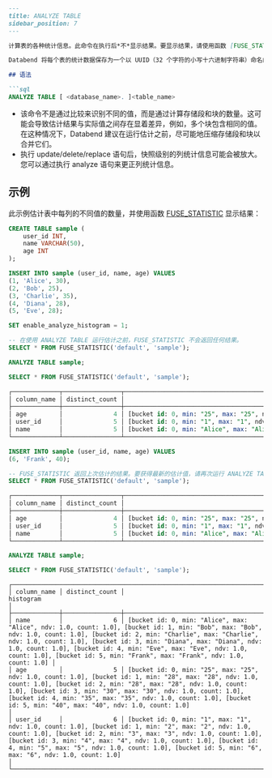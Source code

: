 ```markdown
---
title: ANALYZE TABLE
sidebar_position: 7
---

计算表的各种统计信息。此命令在执行后*不*显示结果。要显示结果，请使用函数 [FUSE_STATISTIC](../../../20-sql-functions/16-system-functions/fuse_statistic.md)。

Databend 将每个表的统计数据保存为一个以 UUID（32 个字符的小写十六进制字符串）命名的 JSON 文件，并将这些文件存储在对象存储中的路径 `<bucket_name>/[root]/<db_id>/<table_id>/`。

## 语法

```sql
ANALYZE TABLE [ <database_name>. ]<table_name>
```

- 该命令不是通过比较来识别不同的值，而是通过计算存储段和块的数量。这可能会导致估计结果与实际值之间存在显着差异，例如，多个块包含相同的值。在这种情况下，Databend 建议在运行估计之前，尽可能地压缩存储段和块以合并它们。
- 执行 update/delete/replace 语句后，快照级别的列统计信息可能会被放大。您可以通过执行 analyze 语句来更正列统计信息。

## 示例

此示例估计表中每列的不同值的数量，并使用函数 [FUSE_STATISTIC](/sql/sql-functions/system-functions/fuse_statistic) 显示结果：

```sql
CREATE TABLE sample (
    user_id INT,
    name VARCHAR(50),
    age INT
);

INSERT INTO sample (user_id, name, age) VALUES
(1, 'Alice', 30),
(2, 'Bob', 25),
(3, 'Charlie', 35),
(4, 'Diana', 28),
(5, 'Eve', 28);

SET enable_analyze_histogram = 1;

-- 在使用 ANALYZE TABLE 运行估计之前，FUSE_STATISTIC 不会返回任何结果。
SELECT * FROM FUSE_STATISTIC('default', 'sample');

ANALYZE TABLE sample;

SELECT * FROM FUSE_STATISTIC('default', 'sample');

┌─────────────┬────────────────┬──────────────────────────────────────────────────────────────────────────────────────────────────────────────────────────────────────────────────────────────────────────────────────────────────────────────────────────────────────────────────────────────────────────────────────────────────────────────────────────────────────┐
│ column_name │ distinct_count │                                                                                                                                                               histogram                                                                                                                                                              │
├─────────────┼────────────────┼──────────────────────────────────────────────────────────────────────────────────────────────────────────────────────────────────────────────────────────────────────────────────────────────────────────────────────────────────────────────────────────────────────────────────────────────────────────────────────────────────────┤
│ age         │              4 │ [bucket id: 0, min: "25", max: "25", ndv: 1.0, count: 1.0], [bucket id: 1, min: "28", max: "28", ndv: 1.0, count: 1.0], [bucket id: 2, min: "28", max: "28", ndv: 1.0, count: 1.0], [bucket id: 3, min: "30", max: "30", ndv: 1.0, count: 1.0], [bucket id: 4, min: "35", max: "35", ndv: 1.0, count: 1.0]                           │
│ user_id     │              5 │ [bucket id: 0, min: "1", max: "1", ndv: 1.0, count: 1.0], [bucket id: 1, min: "2", max: "2", ndv: 1.0, count: 1.0], [bucket id: 2, min: "3", max: "3", ndv: 1.0, count: 1.0], [bucket id: 3, min: "4", max: "4", ndv: 1.0, count: 1.0], [bucket id: 4, min: "5", max: "5", ndv: 1.0, count: 1.0]                                     │
│ name        │              5 │ [bucket id: 0, min: "Alice", max: "Alice", ndv: 1.0, count: 1.0], [bucket id: 1, min: "Bob", max: "Bob", ndv: 1.0, count: 1.0], [bucket id: 2, min: "Charlie", max: "Charlie", ndv: 1.0, count: 1.0], [bucket id: 3, min: "Diana", max: "Diana", ndv: 1.0, count: 1.0], [bucket id: 4, min: "Eve", max: "Eve", ndv: 1.0, count: 1.0] │
└─────────────┴────────────────┴──────────────────────────────────────────────────────────────────────────────────────────────────────────────────────────────────────────────────────────────────────────────────────────────────────────────────────────────────────────────────────────────────────────────────────────────────────────────────────────────────────┘

INSERT INTO sample (user_id, name, age) VALUES
(6, 'Frank', 40);

-- FUSE_STATISTIC 返回上次估计的结果。要获得最新的估计值，请再次运行 ANALYZE TABLE。
SELECT * FROM FUSE_STATISTIC('default', 'sample');

┌─────────────┬────────────────┬──────────────────────────────────────────────────────────────────────────────────────────────────────────────────────────────────────────────────────────────────────────────────────────────────────────────────────────────────────────────────────────────────────────────────────────────────────────────────────────────────────┐
│ column_name │ distinct_count │                                                                                                                                                               histogram                                                                                                                                                              │
├─────────────┼────────────────┼──────────────────────────────────────────────────────────────────────────────────────────────────────────────────────────────────────────────────────────────────────────────────────────────────────────────────────────────────────────────────────────────────────────────────────────────────────────────────────────────────────┤
│ age         │              4 │ [bucket id: 0, min: "25", max: "25", ndv: 1.0, count: 1.0], [bucket id: 1, min: "28", max: "28", ndv: 1.0, count: 1.0], [bucket id: 2, min: "28", max: "28", ndv: 1.0, count: 1.0], [bucket id: 3, min: "30", max: "30", ndv: 1.0, count: 1.0], [bucket id: 4, min: "35", max: "35", ndv: 1.0, count: 1.0]                           │
│ user_id     │              5 │ [bucket id: 0, min: "1", max: "1", ndv: 1.0, count: 1.0], [bucket id: 1, min: "2", max: "2", ndv: 1.0, count: 1.0], [bucket id: 2, min: "3", max: "3", ndv: 1.0, count: 1.0], [bucket id: 3, min: "4", max: "4", ndv: 1.0, count: 1.0], [bucket id: 4, min: "5", max: "5", ndv: 1.0, count: 1.0]                                     │
│ name        │              5 │ [bucket id: 0, min: "Alice", max: "Alice", ndv: 1.0, count: 1.0], [bucket id: 1, min: "Bob", max: "Bob", ndv: 1.0, count: 1.0], [bucket id: 2, min: "Charlie", max: "Charlie", ndv: 1.0, count: 1.0], [bucket id: 3, min: "Diana", max: "Diana", ndv: 1.0, count: 1.0], [bucket id: 4, min: "Eve", max: "Eve", ndv: 1.0, count: 1.0] │
└─────────────┴────────────────┴──────────────────────────────────────────────────────────────────────────────────────────────────────────────────────────────────────────────────────────────────────────────────────────────────────────────────────────────────────────────────────────────────────────────────────────────────────────────────────────────────────┘

ANALYZE TABLE sample;

SELECT * FROM FUSE_STATISTIC('default', 'sample');
```

```
┌───────────────────────────────────────────────────────────────────────────────────────────────────────────────────────────────────────────────────────────────────────────────────────────────────────────────────────────────────────────────────────────────────────────────────────────────────────────────────────────────────────────────────────────────────────────────────────────────────────────────────────────────────────┐
│ column_name │ distinct_count │                                                                                                                                                                                                histogram                                                                                                                                                                                               │
├─────────────┼────────────────┼────────────────────────────────────────────────────────────────────────────────────────────────────────────────────────────────────────────────────────────────────────────────────────────────────────────────────────────────────────────────────────────────────────────────────────────────────────────────────────────────────────────────────────────────────────────────────────────────────────┤
│ name        │              6 │ [bucket id: 0, min: "Alice", max: "Alice", ndv: 1.0, count: 1.0], [bucket id: 1, min: "Bob", max: "Bob", ndv: 1.0, count: 1.0], [bucket id: 2, min: "Charlie", max: "Charlie", ndv: 1.0, count: 1.0], [bucket id: 3, min: "Diana", max: "Diana", ndv: 1.0, count: 1.0], [bucket id: 4, min: "Eve", max: "Eve", ndv: 1.0, count: 1.0], [bucket id: 5, min: "Frank", max: "Frank", ndv: 1.0, count: 1.0] │
│ age         │              5 │ [bucket id: 0, min: "25", max: "25", ndv: 1.0, count: 1.0], [bucket id: 1, min: "28", max: "28", ndv: 1.0, count: 1.0], [bucket id: 2, min: "28", max: "28", ndv: 1.0, count: 1.0], [bucket id: 3, min: "30", max: "30", ndv: 1.0, count: 1.0], [bucket id: 4, min: "35", max: "35", ndv: 1.0, count: 1.0], [bucket id: 5, min: "40", max: "40", ndv: 1.0, count: 1.0]                                 │
│ user_id     │              6 │ [bucket id: 0, min: "1", max: "1", ndv: 1.0, count: 1.0], [bucket id: 1, min: "2", max: "2", ndv: 1.0, count: 1.0], [bucket id: 2, min: "3", max: "3", ndv: 1.0, count: 1.0], [bucket id: 3, min: "4", max: "4", ndv: 1.0, count: 1.0], [bucket id: 4, min: "5", max: "5", ndv: 1.0, count: 1.0], [bucket id: 5, min: "6", max: "6", ndv: 1.0, count: 1.0]                                             │
└───────────────────────────────────────────────────────────────────────────────────────────────────────────────────────────────────────────────────────────────────────────────────────────────────────────────────────────────────────────────────────────────────────────────────────────────────────────────────────────────────────────────────────────────────────────────────────────────────────────────────────────────────────┘
```